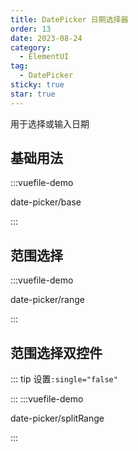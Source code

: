 ```yaml
---
title: DatePicker 日期选择器
order: 13
date: 2023-08-24
category:
  - ElementUI
tag:
  - DatePicker
sticky: true
star: true
---
```


用于选择或输入日期

<!-- more -->

## 基础用法

:::vuefile-demo

date-picker/base

:::

## 范围选择

:::vuefile-demo

date-picker/range

:::

## 范围选择双控件

::: tip
设置<code>:single="false"</code>

:::
:::vuefile-demo

date-picker/splitRange

:::
